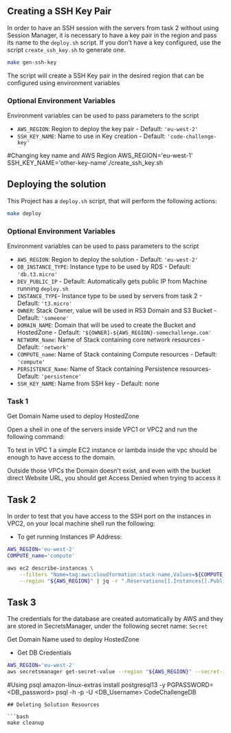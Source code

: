 

## Creating a SSH Key Pair

In order to have an SSH session with the servers from task 2 without using Session Manager, it is necessary to have a key pair in the region and pass its name to the `deploy.sh` script. If you don't have a key configured, use the script `create_ssh_key.sh` to generate one.

```bash
make gen-ssh-key
```
The script will create a SSH Key pair in the desired region that can be configured using environment variables

### Optional Environment Variables

Environment variables can be used to pass parameters to the script

* `AWS_REGION`: Region to deploy the key pair - Default: `'eu-west-2'`
* `SSH_KEY_NAME`: Name to use in Key creation - Default: `'code-challenge-key'`


#Changing key name and AWS Region
AWS_REGION='eu-west-1' SSH_KEY_NAME='other-key-name'./create_ssh_key.sh

## Deploying the solution

This Project has a `deploy.sh` script, that will perform the following actions:

```bash
make deploy
```


### Optional Environment Variables

Environment variables can be used to pass parameters to the script

* `AWS_REGION`: Region to deploy the solution - Default: `'eu-west-2'`
* `DB_INSTANCE_TYPE`: Instance type to be used by RDS - Default: `'db.t3.micro'`
* `DEV_PUBLIC_IP` - Default: Automatically gets public IP from Machine running `deploy.sh`
* `INSTANCE_TYPE`- Instance type to be used by servers from task 2 - Default: `'t3.micro'`
* `OWNER`: Stack Owner, value will be used in R53 Domain and S3 Bucket - Default: `'someone'`
* `DOMAIN_NAME`: Domain that will be used to create the Bucket and HostedZone - Default: `'${OWNER]-${AWS_REGION}-somechallenge.com'`
* `NETWORK_Name`: Name of Stack containing core network resources - Default: `'network'`
* `COMPUTE_name`: Name of Stack containing Compute resources - Default: `'compute'`
* `PERSISTENCE_Name`: Name of Stack containing Persistence resources- Default: `'persistence'`
* `SSH_KEY_NAME`: Name from SSH key - Default: none



### Task 1

Get Domain Name used to deploy HostedZone

Open a shell in one of the servers inside VPC1 or VPC2 and run the following command:

To test in VPC 1 a simple EC2 instance or lambda inside the vpc should be enough to have access to the domain.

Outside those VPCs the Domain doesn't exist, and even with the bucket direct Website URL, you should get Access Denied when trying to access it

## Task 2

In order to test that you have access to the SSH port on the instances in VPC2,
on your local machine shell run the following:

* To get running Instances IP Address:
```bash
AWS_REGION='eu-west-2'
COMPUTE_name='compute'

aws ec2 describe-instances \
    --filters "Name=tag:aws:cloudformation:stack-name,Values=${COMPUTE_name}" \
    --region "${AWS_REGION}" | jq -r ".Reservations[].Instances[].PublicIpAddress"
```


## Task 3

The credentials for the database are created automatically by AWS and they are stored in SecretsManager,
under the following secret name: `Secret`

Get Domain Name used to deploy HostedZone

* Get DB Credentials 

```bash
AWS_REGION='eu-west-2'
aws secretsmanager get-secret-value --region "${AWS_REGION}" --secret-id Secret | jq -r ".SecretString"
```

#Using psql
amazon-linux-extras install postgresql13 -y
PGPASSWORD=<DB_password> psql -h <RDS-ENDPOINT> -p <RDS-PORT> -U <DB_Username> CodeChallengeDB
```
## Deleting Solution Resources

```bash
make cleanup
```
